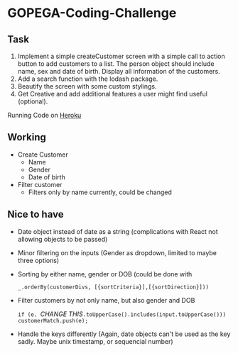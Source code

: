 # GOPEGA-Coding-Challenge

## Task

1.	Implement a simple createCustomer screen with a 
simple call to action button to add customers to a list. 
The person object should include name, sex and 
date of birth. Display all information of the customers.
2.	Add a search function with the lodash package.
3.	Beautify the screen with some custom stylings.
4.	Get Creative and add additional features a user 
	might find useful (optional). 
	
Running Code on [Heroku](https://gopega-challenge.herokuapp.com/ "Heroku")

## Working
- Create Customer
	- Name
	- Gender
	- Date of birth
- Filter customer
	- Filters only by name currently, could be changed 


## Nice to have
- Date object instead of date as a string (complications with React not allowing objects to be passed)

- Minor filtering on the inputs (Gender as dropdown, limited to maybe three options)

- Sorting by either name, gender or DOB (could be done with 

   `_.orderBy(customerDivs, [{sortCriteria}],[{sortDirection}]))`

- Filter customers by not only name, but also gender and DOB

	`if (e. `_CHANGE THIS_`.toUpperCase().includes(input.toUpperCase())) 
                    customerMatch.push(e);`
- Handle the keys differently (Again, date objects can't be used as the key sadly. Maybe unix timestamp, or sequencial number)

